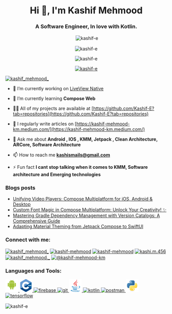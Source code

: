 <h1 align="center">Hi 👋, I'm Kashif Mehmood</h1>
<h3 align="center">A Software Engineer, In love with Kotlin.</h3>


<p align="center">&nbsp;<img align="center" src="https://github-readme-stats.vercel.app/api?username=kashif-e&show_icons=true&locale=en" alt="kashif-e" /></p>


<p align="center"><img align="center" src="https://github-readme-stats.vercel.app/api/top-langs?username=kashif-e&show_icons=true&locale=en&layout=compact" alt="kashif-e" /></p>



<p align="center"> <img src="https://komarev.com/ghpvc/?username=kashif-e&label=Profile%20views&color=0e75b6&style=flat" alt="kashif-e" /> </p>

<p align="center"> <a href="https://github.com/ryo-ma/github-profile-trophy"><img src="https://github-profile-trophy.vercel.app/?username=kashif-e" alt="kashif-e" /></a> </p>

<p align="left"> <a href="https://twitter.com/kashif_mehmood_" target="blank"><img src="https://img.shields.io/twitter/follow/kashif_mehmood_?logo=twitter&style=for-the-badge" alt="kashif_mehmood_" /></a> </p>

- 🔭 I’m currently working on [LiveView Native](liveview)

- 🌱 I’m currently learning **Compose Web**

- 👨‍💻 All of my projects are available at [https://github.com/Kashif-E?tab=repositories](https://github.com/Kashif-E?tab=repositories)

- 📝 I regularly write articles on [https://kashif-mehmood-km.medium.com/](https://kashif-mehmood-km.medium.com/)

- 💬 Ask me about **Android , IOS , KMM, Jetpack , Clean Architecture, ARCore, Software Architecture**

- 📫 How to reach me **kashismails@gmail.com**

- ⚡ Fun fact **I cant stop talking when it comes to KMM, Software architecture and Emerging technologies**

### Blogs posts
<!-- BLOG-POST-LIST:START -->
- [Unifying Video Players: Compose Multiplatform for iOS, Android &amp; Desktop](https://proandroiddev.com/unifying-video-players-compose-multiplatform-for-ios-android-desktop-aa920d29bbf3?source=rss-c403e2b09f16------2)
- [Custom Font Magic in Compose Multiplatform: Unlock Your Creativity! ✨](https://proandroiddev.com/custom-font-magic-in-compose-multiplatform-unlock-your-creativity-dcd0c9fa7756?source=rss-c403e2b09f16------2)
- [Mastering Gradle Dependency Management with Version Catalogs: A Comprehensive Guide](https://proandroiddev.com/mastering-gradle-dependency-management-with-version-catalogs-a-comprehensive-guide-d60e2fd1dac2?source=rss-c403e2b09f16------2)
- [Adapting Material Theming from Jetpack Compose to SwiftUI](https://medium.com/geekculture/adapting-material-theming-from-jetpack-compose-to-swiftui-e1bb3f40651c?source=rss-c403e2b09f16------2)
<!-- BLOG-POST-LIST:END -->
<h3 align="left">Connect with me:</h3>
<p align="left">
<a href="https://twitter.com/kashif_mehmood_" target="blank"><img align="center" src="https://raw.githubusercontent.com/rahuldkjain/github-profile-readme-generator/master/src/images/icons/Social/twitter.svg" alt="kashif_mehmood_" height="30" width="40" /></a>
<a href="https://linkedin.com/in//kashif-mehmood-km" target="blank"><img align="center" src="https://raw.githubusercontent.com/rahuldkjain/github-profile-readme-generator/master/src/images/icons/Social/linked-in-alt.svg" alt="kashif-mehmood" height="30" width="40" /></a>
<a href="https://stackoverflow.com/users/kashif-mehmood" target="blank"><img align="center" src="https://raw.githubusercontent.com/rahuldkjain/github-profile-readme-generator/master/src/images/icons/Social/stack-overflow.svg" alt="kashif-mehmood" height="30" width="40" /></a>
<a href="https://fb.com/kashi.m.456" target="blank"><img align="center" src="https://raw.githubusercontent.com/rahuldkjain/github-profile-readme-generator/master/src/images/icons/Social/facebook.svg" alt="kashi.m.456" height="30" width="40" /></a>
<a href="https://instagram.com/kashif_mehmood._" target="blank"><img align="center" src="https://raw.githubusercontent.com/rahuldkjain/github-profile-readme-generator/master/src/images/icons/Social/instagram.svg" alt="kashif_mehmood._" height="30" width="40" /></a>
<a href="https://medium.com/@kashif-mehmood-km" target="blank"><img align="center" src="https://raw.githubusercontent.com/rahuldkjain/github-profile-readme-generator/master/src/images/icons/Social/medium.svg" alt="@kashif-mehmood-km" height="30" width="40" /></a>
</p>

<h3 align="left">Languages and Tools:</h3>
<p align="left"> <a href="https://developer.android.com" target="_blank"> <img src="https://raw.githubusercontent.com/devicons/devicon/master/icons/android/android-original-wordmark.svg" alt="android" width="40" height="40"/> </a> <a href="https://www.w3schools.com/cpp/" target="_blank"> <img src="https://raw.githubusercontent.com/devicons/devicon/master/icons/cplusplus/cplusplus-original.svg" alt="cplusplus" width="40" height="40"/> </a> <a href="https://firebase.google.com/" target="_blank"> <img src="https://www.vectorlogo.zone/logos/firebase/firebase-icon.svg" alt="firebase" width="40" height="40"/> </a> <a href="https://git-scm.com/" target="_blank"> <img src="https://www.vectorlogo.zone/logos/git-scm/git-scm-icon.svg" alt="git" width="40" height="40"/> </a> <a href="https://www.java.com" target="_blank"> <img src="https://raw.githubusercontent.com/devicons/devicon/master/icons/java/java-original.svg" alt="java" width="40" height="40"/> </a> <a href="https://kotlinlang.org" target="_blank"> <img src="https://www.vectorlogo.zone/logos/kotlinlang/kotlinlang-icon.svg" alt="kotlin" width="40" height="40"/> </a> <a href="https://postman.com" target="_blank"> <img src="https://www.vectorlogo.zone/logos/getpostman/getpostman-icon.svg" alt="postman" width="40" height="40"/> </a> <a href="https://www.python.org" target="_blank"> <img src="https://raw.githubusercontent.com/devicons/devicon/master/icons/python/python-original.svg" alt="python" width="40" height="40"/> </a> <a href="https://www.tensorflow.org" target="_blank"> <img src="https://www.vectorlogo.zone/logos/tensorflow/tensorflow-icon.svg" alt="tensorflow" width="40" height="40"/> </a> </p>


<p><img align="center" src="https://github-readme-streak-stats.herokuapp.com/?user=kashif-e&" alt="kashif-e" /></p>
